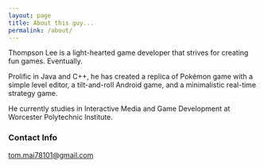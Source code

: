 ```yaml
---
layout: page
title: About this guy...
permalink: /about/
---
```


Thompson Lee is a light-hearted game developer that strives for creating fun games. Eventually.

Prolific in Java and C++, he has created a replica of Pokémon game with a simple level editor, a tilt-and-roll Android game, and a minimalistic real-time strategy game.

He currently studies in Interactive Media and Game Development at Worcester Polytechnic Institute.

### Contact Info

[tom.mai78101@gmail.com](mailto:tom.mai78101@gmail.com)